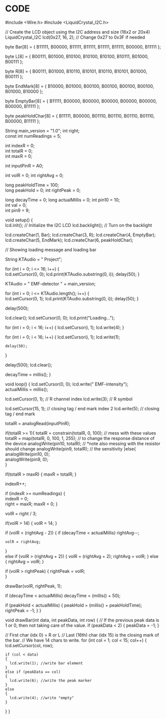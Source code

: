 # CODE

#include <Wire.h>
#include <LiquidCrystal_I2C.h>

// Create the LCD object using the I2C address and size (16x2 or 20x4)
LiquidCrystal_I2C lcd(0x27, 16, 2); // Change 0x27 to 0x3F if needed

byte Bar[8] = {
        B11111,
        B00000,
        B11111,
        B11111,
        B11111,
        B11111,
        B00000,
        B11111
};

byte L[8] = {
        B00111,
        B01000,
        B10100,
        B10100,
        B10100,
        B10111,
        B01000,
        B00111
};

byte R[8] = {
        B00111,
        B01000,
        B10110,
        B10101,
        B10110,
        B10101,
        B01000,
        B00111
};

byte EndMark[8] = {
        B10000,
        B01000,
        B00100,
        B00100,
        B00100,
        B00100,
        B01000,
        B10000
};

byte EmptyBar[8] = {
        B11111,
        B00000,
        B00000,
        B00000,
        B00000,
        B00000,
        B00000,
        B11111
};

byte peakHoldChar[8] = {
        B11111,
        B00000,
        B01110,
        B01110,
        B01110,
        B01110,
        B00000,
        B11111
};

String main_version = "1.0";
int right;                        
const int numReadings = 5;     

int indexR = 0;                         
int totalR = 0;                         
int maxR = 0;

int inputPinR = A0;                     

int volR = 0;
int rightAvg = 0;

long peakHoldTime = 100;              
long peakHold = 0;
int rightPeak = 0;

long decayTime = 0;
long actualMillis = 0;
int pin10 = 10;         
int val = 0;  
int pin9 = 9;

void setup()
{  
  lcd.init();               // Initialize the I2C LCD
  lcd.backlight();          // Turn on the backlight
    
  lcd.createChar(1, Bar);
  lcd.createChar(3, R);
  lcd.createChar(4, EmptyBar);
  lcd.createChar(5, EndMark);
  lcd.createChar(6, peakHoldChar);

  // Showing loading message and loading bar
  
  String KTAudio = "    Project";  
  
  for (int i = 0; i <= 16; i++)
  {    
    lcd.setCursor(0, 0); 
    lcd.print(KTAudio.substring(0, i));
    delay(50);
  }  

  KTAudio = "  EMF-detector " + main_version;
  
  for (int i = 0; i <= KTAudio.length(); i++)
  {    
    lcd.setCursor(0, 1);
    lcd.print(KTAudio.substring(0, i));
    delay(50);
  }

  delay(500);
  
  lcd.clear();
  lcd.setCursor(0, 0); 
  lcd.print("Loading...");

  for (int i = 0; i < 16; i++)
  {
    lcd.setCursor(i, 1); 
    lcd.write(4);
  }
  
  for (int i = 0; i < 16; i++)
  {
    lcd.setCursor(i, 1); 
    lcd.write(1);

    delay(50);
  }  
    
  delay(500);
  lcd.clear();

  decayTime = millis();
}

void loop()
{ 
   lcd.setCursor(0, 0);
   lcd.write(" EMF-intensity");  
   actualMillis = millis();
  
   lcd.setCursor(0, 1);  // R channel index
   lcd.write(3);         // R symbol
  
   lcd.setCursor(15, 1); // closing tag / end mark index 2
   lcd.write(5);         // closing tag / end mark
   
   totalR = analogRead(inputPinR); 

   if(totalR >= 1){
    totalR = constrain(totalR, 0, 100);               // mess with these values                                      
    totalR = map(totalR, 0, 100, 1, 255);        // to change the response distance of the device
    analogWrite(pin10, totalR);                 // *note also messing with the resistor should change 
    analogWrite(pin9, totalR);                                                             // the sensitivity
   }else{                                                     
    analogWrite(pin10, 0);                     
    analogWrite(pin9, 0);                                                             
   }
   
   if(totalR > maxR)
   {
    maxR = totalR;
   }
   
   indexR++;
   
   if (indexR >= numReadings)
   {             
    indexR = 0;                         
    right = maxR;
    maxR = 0;
   } 
    
  volR = right / 3;
    
  if(volR > 14)
  {
    volR = 14;
  }

  if (volR < (rightAvg - 2))
  {
    if (decayTime < actualMillis)
      rightAvg--;
      
    volR = rightAvg;
  }    
  else if (volR > (rightAvg + 2))
  {
    volR = (rightAvg + 2);
    rightAvg = volR;
  }
  else
  {
    rightAvg = volR;
  }

  if (volR > rightPeak)
  {
    rightPeak = volR;    
  }

  drawBar(volR, rightPeak, 1);

  if (decayTime < actualMillis)
    decayTime = (millis() + 50);

  if (peakHold < actualMillis)
  {
    peakHold = (millis() + peakHoldTime);
    rightPeak = -1;
  }
}

void drawBar(int data, int peakData, int row)
{
  // If the previous peak data is 1 or 0, then not taking care of the value.
  if (peakData < 2)
  {
    peakData = -1;
  }

  // First char (idx 0) = R or L
  // Last (16th) char (idx 15) is the closing mark of the bar.
  // We have 14 chars to write.
  for (int col = 1; col < 15; col++)
  {
    lcd.setCursor(col, row);

    if (col < data)
    {
      lcd.write(1); //write bar element
    }
    else if (peakData == col)
    {
      lcd.write(6); //write the peak marker
    }
    else
    {
      lcd.write(4); //write "empty" 
    }
  }
}
